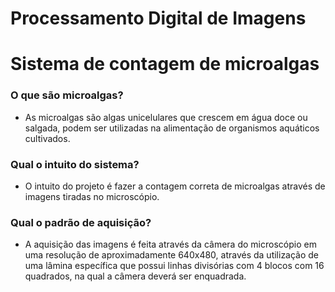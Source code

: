# Processamento Digital de Imagens
# Sistema de contagem de microalgas
### O que são microalgas?
- As microalgas são algas unicelulares que crescem em água
doce ou salgada, podem ser utilizadas na alimentação de
organismos aquáticos cultivados.
### Qual o intuito do sistema?
- O intuito do projeto é fazer a contagem correta de
microalgas através de imagens tiradas no microscópio.
### Qual o padrão de aquisição?
- A aquisição das imagens é feita através da câmera do
microscópio em uma resolução de aproximadamente
640x480, através da utilização de uma lâmina específica
que possui linhas divisórias com 4 blocos com 16
quadrados, na qual a câmera deverá ser enquadrada.
